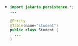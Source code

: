 - ```java
  import jakarta.persistence.*;
  ...
    
  @Entity
  @Table(name="student")
  public class Student {
  	...
  }
  ```